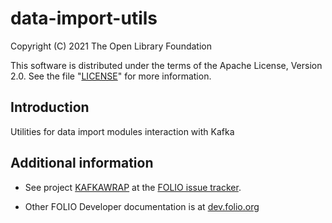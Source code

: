 # data-import-utils

Copyright (C) 2021 The Open Library Foundation

This software is distributed under the terms of the Apache License,
Version 2.0. See the file "[LICENSE](LICENSE)" for more information.

## Introduction

Utilities for data import modules interaction with Kafka 

## Additional information

* See project [KAFKAWRAP](https://issues.folio.org/browse/KAFKAWRAP)
at the [FOLIO issue tracker](https://dev.folio.org/guidelines/issue-tracker).

* Other FOLIO Developer documentation is at [dev.folio.org](https://dev.folio.org/)
